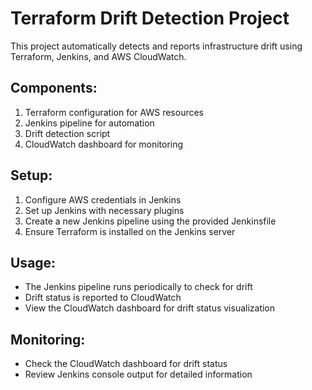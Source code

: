 # Terraform Drift Detection Project

This project automatically detects and reports infrastructure drift using Terraform, Jenkins, and AWS CloudWatch.

## Components:
1. Terraform configuration for AWS resources
2. Jenkins pipeline for automation
3. Drift detection script
4. CloudWatch dashboard for monitoring

## Setup:
1. Configure AWS credentials in Jenkins
2. Set up Jenkins with necessary plugins
3. Create a new Jenkins pipeline using the provided Jenkinsfile
4. Ensure Terraform is installed on the Jenkins server

## Usage:
- The Jenkins pipeline runs periodically to check for drift
- Drift status is reported to CloudWatch
- View the CloudWatch dashboard for drift status visualization

## Monitoring:
- Check the CloudWatch dashboard for drift status
- Review Jenkins console output for detailed information